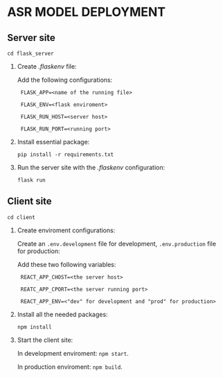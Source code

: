 # ASR MODEL DEPLOYMENT

## Server site

`cd flask_server`

1. Create *.flaskenv* file:

    Add the following configurations:

        FLASK_APP=<name of the running file>

        FLASK_ENV=<flask enviroment>

        FLASK_RUN_HOST=<server host>

        FLASK_RUN_PORT=<running port>

2. Install essential package:
  
    `pip install -r requirements.txt`

3. Run the server site with the *.flaskenv* configuration:

    `flask run`

## Client site

`cd client`

1. Create enviroment configurations:

    Create an `.env.development` file for development, `.env.production` file for production:

    Add these two following variables:

        REACT_APP_CHOST=<the server host>

        REATC_APP_CPORT=<the server running port>
        
        REACT_APP_ENV=<"dev" for development and "prod" for production>

2. Install all the needed packages:

   `npm install`

3. Start the client site:

    In development enviroment: `npm start`.

    In production enviroment: `npm build`.
